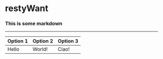# restyWant
### This is some markdown 
---
| Option 1 | Option 2 | Option 3 | 
| -------- | -------- | -------- |
| Hello    | World!   | Ciao!    | 

